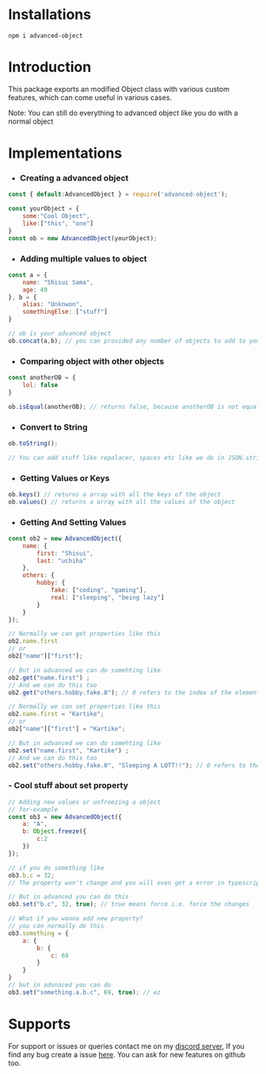 # Installations
```
npm i advanced-object
```

# Introduction
This package exports an modified Object class with various custom features, which can come useful in various cases.

Note: You can still do everything to advanced object like you do with a normal object

# Implementations
- ### Creating a advanced object
```js
const { default:AdvancedObject } = require('advanced-object');

const yourObject = {
    some:"Cool Object",
    like:["this", "one"]
}
const ob = new AdvancedObject(yourObject);
```

- ### Adding multiple values to object
```js
const a = {
    name: "Shisui Sama",
    age: 49
}, b = {
    alias: "Unknwon",
    somethingElse: ["stuff"]
}

// ob is your advanced object
ob.concat(a,b); // you can provided any number of objects to add to your object
```

- ### Comparing object with other objects
```js
const anotherOB = {
    lol: false
}

ob.isEqual(anotherOB); // returns false, because anotherOB is not equal to ob
```

- ### Convert to String
```js
ob.toString();

// You can add stuff like repalacer, spaces etc like we do in JSON.stringify
```

- ### Getting Values or Keys
```js
ob.keys() // returns a array with all the keys of the object
ob.values() // returns a array with all the values of the object
```

- ### Getting And Setting Values
```js
const ob2 = new AdvancedObject({
    name: {
        first: "Shisui",
        last: "uchiha"
    },
    others: {
        hobby: {
            fake: ["coding", "gaming"],
            real: ["sleeping", "being lazy"]
        }
    }
});

// Normally we can get properties like this
ob2.name.first
// or
ob2["name"]["first"];

// But in advanced we can do somehting like
ob2.get("name.first") ;
// And we can do this too
ob2.get("others.hobby.fake.0"); // 0 refers to the index of the element you want

// Normally we can set properties like this
ob2.name.first = "Kartike";
// or 
ob2["name"]["first"] = "Kartike";

// But in advanced we can do somehting like
ob2.set("name.first", "Kartike") ;
// And we can do this too
ob2.set("others.hobby.fake.0", "Sleeping A LOTT!!"); // 0 refers to the index of the element you want
```

### - Cool stuff about set property
```js
// Adding new values or unfreezing a object
// for-example
const ob3 = new AdvancedObject({
    a: "A",
    b: Object.freeze({
        c:2
    })
});

// if you do something like
ob3.b.c = 32;
// The property won't change and you will even get a error in typescript or in strict mode in javascript

// But in advanced you can do this
ob3.set("b.c", 32, true); // true means force i.e. force the changes

// What if you wanna add new property?
// you can normally do this
ob3.something = {
    a: {
        b: {
            c: 69
        }
    }
}
// but in advnaced you can do
ob3.set("something.a.b.c", 69, true); // ez
```

# Supports
For support or issues or queries contact me on my [discord server](https://discord.gg/XYnMTQNTFh), If you find any bug create a issue [here](https://github.com/KartikeSingh/edit-object/issues).
You can ask for new features on github too.